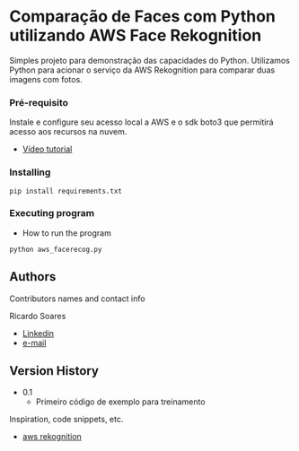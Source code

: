 # Comparação de Faces com Python utilizando AWS Face Rekognition

Simples projeto para demonstração das capacidades do Python. Utilizamos Python para acionar o serviço da AWS Rekognition para comparar duas imagens com fotos.

### Pré-requisito
Instale e configure seu acesso local a AWS e o sdk boto3 que permitirá acesso aos recursos na nuvem.

* [Vídeo tutorial](https://www.youtube.com/watch?v=tW3HoYRnABs)

### Installing
```
pip install requirements.txt
```

### Executing program

* How to run the program
```
python aws_facerecog.py
```

## Authors

Contributors names and contact info

Ricardo Soares
* [Linkedin](https://www.linkedin.com/in/ricardo-do-amaral-soares-8378174/)
* [e-mail](ricardo.a.soares@global.ntt)

## Version History

* 0.1
    * Primeiro código de exemplo para treinamento

Inspiration, code snippets, etc.
* [aws rekognition](https://aws.amazon.com/pt/rekognition/)
